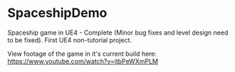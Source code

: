 # SpaceshipDemo
Spaceship game in UE4 - Complete (Minor bug fixes and level design need to be fixed). First UE4 non-tutorial project. 

View footage of the game in it's current build here: https://www.youtube.com/watch?v=jtbPeWXmPLM
